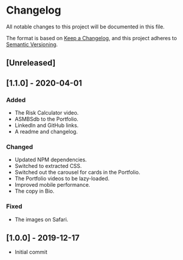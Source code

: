 # Changelog
All notable changes to this project will be documented in this file.

The format is based on [Keep a Changelog](https://keepachangelog.com/en/1.0.0/),
and this project adheres to [Semantic Versioning](https://semver.org/spec/v2.0.0.html).



## [Unreleased]



## [1.1.0] - 2020-04-01

### Added

- The Risk Calculator video.
- ASMBSdb to the Portfolio.
- LinkedIn and GitHub links.
- A readme and changelog.

### Changed

- Updated NPM dependencies.
- Switched to extracted CSS.
- Switched out the carousel for cards in the Portfolio.
- The Portfolio videos to be lazy-loaded.
- Improved mobile performance.
- The copy in Bio.

### Fixed

- The images on Safari.



## [1.0.0] - 2019-12-17
- Initial commit

